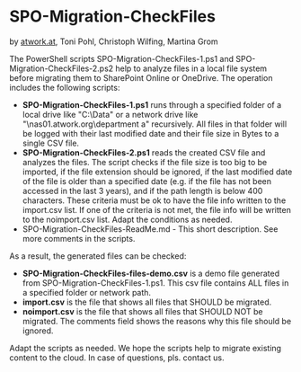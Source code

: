 # SPO-Migration-CheckFiles

by [atwork.at](https://www.atwork-it-com/), Toni Pohl, Christoph Wilfing, Martina Grom

The PowerShell scripts SPO-Migration-CheckFiles-1.ps1 and SPO-Migration-CheckFiles-2.ps2 help to analyze files in a local file system before migrating them to SharePoint Online or OneDrive. The operation includes the following scripts:

- **SPO-Migration-CheckFiles-1.ps1** runs through a specified folder of a local drive like "C:\Data" or a network drive like "\\nas01.atwork.org\department a" recursively. All files in that folder will be logged with their last modified date and their file size in Bytes to a single CSV file.
- **SPO-Migration-CheckFiles-2.ps1** reads the created CSV file and analyzes the files. The script checks if the file size is too big to be imported, if the file extension should be ignored, if the last modified date of the file is older than a specified date (e.g. if the file has not been accessed in the last 3 years), and if the path length is below 400 characters. These criteria must be ok to have the file info written to the import.csv list. If one of the criteria is not met, the file info will be written to the noimport.csv list. Adapt the conditions as needed.
- SPO-Migration-CheckFiles-ReadMe.md - This short description. See more comments in the scripts.

As a result, the generated files can be checked:

- **SPO-Migration-CheckFiles-files-demo.csv** is a demo file generated from SPO-Migration-CheckFiles-1.ps1. This csv file contains ALL files in a specified folder or network path.
- **import.csv** is the file that shows all files that SHOULD be migrated.
- **noimport.csv** is the file that shows all files that SHOULD NOT be migrated. The comments field shows the reasons why this file should be ignored.

Adapt the scripts as needed.
We hope the scripts help to migrate existing content to the cloud. In case of questions, pls. contact us.
